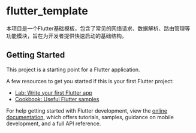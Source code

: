 # flutter_template

本项目是一个Flutter基础模板，包含了常见的网络请求、数据解析、路由管理等功能模块，旨在为开发者提供快速启动的基础结构。

## Getting Started

This project is a starting point for a Flutter application.

A few resources to get you started if this is your first Flutter project:

- [Lab: Write your first Flutter app](https://docs.flutter.dev/get-started/codelab)
- [Cookbook: Useful Flutter samples](https://docs.flutter.dev/cookbook)

For help getting started with Flutter development, view the
[online documentation](https://docs.flutter.dev/), which offers tutorials,
samples, guidance on mobile development, and a full API reference.
